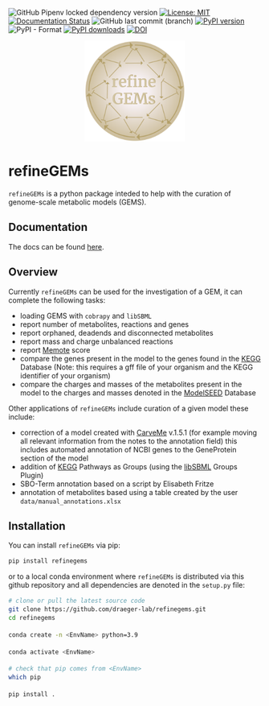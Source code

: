 ![GitHub Pipenv locked dependency version](https://img.shields.io/github/pipenv/locked/dependency-version/draeger-lab/refinegems/refinegems)
[![License: MIT](https://img.shields.io/badge/License-MIT-yellow.svg)](https://opensource.org/licenses/MIT)
[![Documentation Status](https://readthedocs.org/projects/refinegems/badge/?version=latest)](https://refinegems.readthedocs.io/en/latest/?badge=latest)
![GitHub last commit (branch)](https://img.shields.io/github/last-commit/draeger-lab/refinegems/main)
[![PyPI version](https://badge.fury.io/py/refineGEMs.svg)](https://badge.fury.io/py/refineGEMs)
![PyPI - Format](https://img.shields.io/pypi/format/refinegems)
[![PyPI downloads](https://img.shields.io/pypi/dm/refinegems.svg)](https://pypistats.org/packages/refinegems)
[![DOI](https://zenodo.org/badge/359867657.svg)](https://zenodo.org/badge/latestdoi/359867657)

<p align="center">
<img src="https://github.com/draeger-lab/refinegems/raw/main/docs/source/images/refineGEMs_logo.png" height="200"/>
</p>

# refineGEMs
`refineGEMs` is a python package inteded to help with the curation of genome-scale metabolic models (GEMS).

## Documentation
The docs can be found [here](https://refinegems.readthedocs.io/en/latest/).

## Overview

Currently `refineGEMs` can be used for the investigation of a GEM, it can complete the following tasks:
- loading GEMS with `cobrapy` and `libSBML`
- report number of metabolites, reactions and genes
- report orphaned, deadends and disconnected metabolites
- report mass and charge unbalanced reactions
- report [Memote](https://memote.readthedocs.io/en/latest/index.html) score
- compare the genes present in the model to the genes found in the [KEGG](https://www.genome.jp/kegg/kegg1.html) Database (Note: this requires a gff file of your organism and the KEGG identifier of your organism)
- compare the charges and masses of the metabolites present in the model to the charges and masses denoted in the [ModelSEED](https://modelseed.org/) Database

Other applications of `refineGEMs` include curation of a given model these include:
- correction of a model created with [CarveMe](https://github.com/cdanielmachado/carveme) v.1.5.1 (for example moving all relevant information from the notes to the annotation field) this includes automated annotation of NCBI genes to the GeneProtein section of the model
- addition of [KEGG](https://www.genome.jp/kegg/kegg1.html) Pathways as Groups (using the [libSBML](https://synonym.caltech.edu/software/libsbml/5.18.0/docs/formatted/python-api/classlibsbml_1_1_groups_model_plugin.html) Groups Plugin)
- SBO-Term annotation based on a script by Elisabeth Fritze
- annotation of metabolites based using a table created by the user `data/manual_annotations.xlsx`

## Installation

You can install `refineGEMs` via pip:

```bash
pip install refinegems

```

or to a local conda environment where `refineGEMs` is distributed via this github repository and all dependencies are denoted in the `setup.py` file:

```bash
# clone or pull the latest source code
git clone https://github.com/draeger-lab/refinegems.git
cd refinegems

conda create -n <EnvName> python=3.9

conda activate <EnvName>

# check that pip comes from <EnvName>
which pip

pip install .

```
